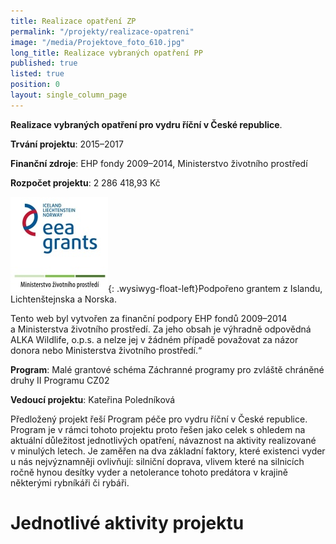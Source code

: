 ```yaml
---
title: Realizace opatření ZP
permalink: "/projekty/realizace-opatreni"
image: "/media/Projektove_foto_610.jpg"
long_title: Realizace vybraných opatření PP
published: true
listed: true
position: 0
layout: single_column_page
---
```

**Realizace vybraných opatření pro vydru říční v České republice**.

**Trvání projektu**: 2015–2017

**Finanční zdroje**: EHP fondy 2009–2014, Ministerstvo životního
prostředí

**Rozpočet projektu**: 2 286 418,93 Kč

![](/media/loga_mgs_stojato_mm.jpg){: .wysiwyg-float-left}Podpořeno
grantem z Islandu, Lichtenštejnska a Norska.

Tento web byl vytvořen za finanční podpory EHP fondů 2009–2014
a Ministerstva životního prostředí. Za jeho obsah je výhradně odpovědná
ALKA Wildlife, o.p.s. a nelze jej v žádném případě považovat za názor
donora nebo Ministerstva životního prostředí.“

<div class="clearfix"></div>

**Program**: Malé grantové schéma Záchranné programy pro zvláště
chráněné druhy II Programu CZ02

**Vedoucí projektu**: Kateřina Poledníková

Předložený projekt řeší Program péče pro vydru říční v České republice.
Program je v rámci tohoto projektu proto řešen jako celek s ohledem na
aktuální důležitost jednotlivých opatření, návaznost na aktivity
realizované v minulých letech. Je zaměřen na dva základní faktory, které
existenci vyder u nás nejvýznamněji ovlivňují: silniční doprava, vlivem
které na silnicích ročně hynou desítky vyder a netolerance tohoto
predátora v krajině některými rybníkáři či rybáři.

# Jednotlivé aktivity projektu

